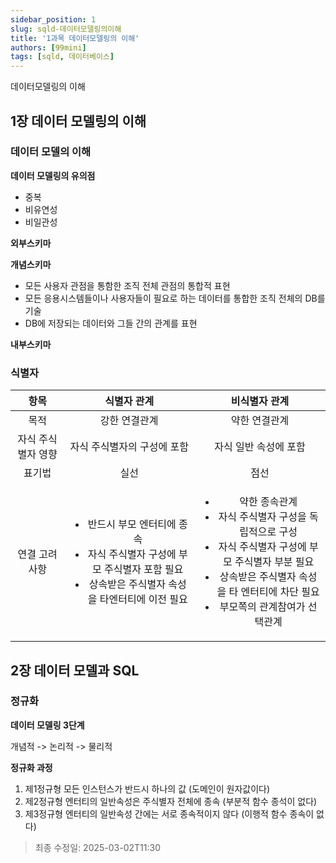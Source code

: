 ```yaml
---
sidebar_position: 1
slug: sqld-데이터모델링의이해
title: '1과목 데이터모델링의 이해'
authors: [99mini]
tags: [sqld, 데이터베이스]
---
```


데이터모델링의 이해

<!-- truncate -->

## 1장 데이터 모델링의 이해

### 데이터 모델의 이해

**데이터 모델링의 유의점**

- 중복
- 비유연성
- 비일관성

**외부스키마**

**개념스키마**

- 모든 사용자 관점을 통함한 조직 전체 관점의 통합적 표현
- 모든 응용시스템들이나 사용자들이 필요로 하는 데이터를 통합한 조직 전체의 DB를 기술
- DB에 저장되는 데이터와 그들 간의 관계를 표현

**내부스키마**

### 식별자

|        항목        |                                                                      식별자 관계                                                                       |                                                                                                         비식별자 관계                                                                                                         |
| :----------------: | :----------------------------------------------------------------------------------------------------------------------------------------------------: | :---------------------------------------------------------------------------------------------------------------------------------------------------------------------------------------------------------------------------: |
|        목적        |                                                                     강한 연결관계                                                                      |                                                                                                         약한 연결관계                                                                                                         |
| 자식 주식별자 영향 |                                                              자식 주식별자의 구성에 포함                                                               |                                                                                                     자식 일반 속성에 포함                                                                                                     |
|       표기법       |                                                                          실선                                                                          |                                                                                                             점선                                                                                                              |
|   연결 고려사항    | <ul><li>반드시 부모 엔터티에 종속</li><li>자식 주식별자 구성에 부모 주식별자 포함 필요</li><li>상속받은 주식별자 속성을 타엔터티에 이전 필요</li></ul> | <ul><li>약한 종속관계</li><li>자식 주식별자 구성을 독립적으로 구성</li><li>자식 주식별자 구성에 부모 주식별자 부분 필요</li><li>상속받은 주식별자 속성을 타 엔터티에 차단 필요</li><li>부모쪽의 관계참여가 선택관계</li></ul> |

## 2장 데이터 모델과 SQL

### 정규화

**데이터 모델링 3단계**

개념적 -> 논리적 -> 물리적

**정규화 과정**

1. 제1정규형
   모든 인스턴스가 반드시 하나의 값 (도메인이 원자값이다)
2. 제2정규형
   엔터티의 일반속성은 주식별자 전체에 종속 (부분적 함수 종석이 없다)
3. 제3정규형
   엔터티의 일반속성 간에는 서로 종속적이지 않다 (이행적 함수 종속이 없다)

> 최종 수정일: 2025-03-02T11:30
